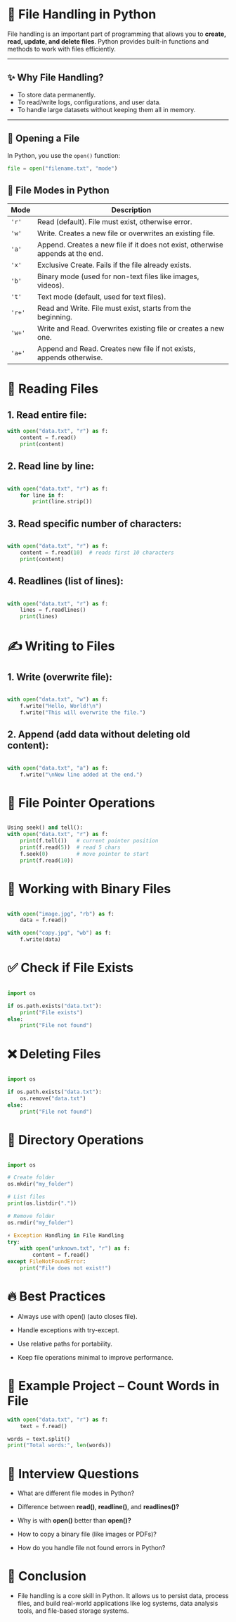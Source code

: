 # 📂 File Handling in Python

File handling is an important part of programming that allows you to **create, read, update, and delete files**. Python provides built-in functions and methods to work with files efficiently.

---

## ✨ Why File Handling?

- To store data permanently.
- To read/write logs, configurations, and user data.
- To handle large datasets without keeping them all in memory.

---

## 📌 Opening a File

In Python, you use the `open()` function:

```python
file = open("filename.txt", "mode")
```

## 📌 File Modes in Python

| Mode   | Description                                                                    |
| ------ | ------------------------------------------------------------------------------ |
| `'r'`  | Read (default). File must exist, otherwise error.                              |
| `'w'`  | Write. Creates a new file or overwrites an existing file.                      |
| `'a'`  | Append. Creates a new file if it does not exist, otherwise appends at the end. |
| `'x'`  | Exclusive Create. Fails if the file already exists.                            |
| `'b'`  | Binary mode (used for non-text files like images, videos).                     |
| `'t'`  | Text mode (default, used for text files).                                      |
| `'r+'` | Read and Write. File must exist, starts from the beginning.                    |
| `'w+'` | Write and Read. Overwrites existing file or creates a new one.                 |
| `'a+'` | Append and Read. Creates new file if not exists, appends otherwise.            |

# 📖 Reading Files

## 1. Read entire file:

```python
with open("data.txt", "r") as f:
    content = f.read()
    print(content)
```

## 2. Read line by line:

```python

with open("data.txt", "r") as f:
    for line in f:
        print(line.strip())
```

## 3. Read specific number of characters:

```python

with open("data.txt", "r") as f:
    content = f.read(10)  # reads first 10 characters
    print(content)
```

## 4. Readlines (list of lines):

```python

with open("data.txt", "r") as f:
    lines = f.readlines()
    print(lines)
```

# ✍ Writing to Files

## 1. Write (overwrite file):

```python

with open("data.txt", "w") as f:
    f.write("Hello, World!\n")
    f.write("This will overwrite the file.")
```

## 2. Append (add data without deleting old content):

```python

with open("data.txt", "a") as f:
    f.write("\nNew line added at the end.")
```

# 🔄 File Pointer Operations

```python

Using seek() and tell():
with open("data.txt", "r") as f:
    print(f.tell())   # current pointer position
    print(f.read(5))  # read 5 chars
    f.seek(0)         # move pointer to start
    print(f.read(10))
```

# 📂 Working with Binary Files

```python

with open("image.jpg", "rb") as f:
    data = f.read()

with open("copy.jpg", "wb") as f:
    f.write(data)

```

# ✅ Check if File Exists

```python

import os

if os.path.exists("data.txt"):
    print("File exists")
else:
    print("File not found")
```

# ❌ Deleting Files

```python

import os

if os.path.exists("data.txt"):
    os.remove("data.txt")
else:
    print("File not found")
```

# 📂 Directory Operations

```python

import os

# Create folder
os.mkdir("my_folder")

# List files
print(os.listdir("."))

# Remove folder
os.rmdir("my_folder")

⚡ Exception Handling in File Handling
try:
    with open("unknown.txt", "r") as f:
        content = f.read()
except FileNotFoundError:
    print("File does not exist!")

```

# 🔥 Best Practices

- Always use with open() (auto closes file).

- Handle exceptions with try-except.

- Use relative paths for portability.

- Keep file operations minimal to improve performance.

# 📝 Example Project – Count Words in File

```python
with open("data.txt", "r") as f:
    text = f.read()

words = text.split()
print("Total words:", len(words))
```

# 🎯 Interview Questions

- What are different file modes in Python?

- Difference between **read()**, **readline()**, and **readlines()?**

- Why is with **open()** better than **open()?**

- How to copy a binary file (like images or PDFs)?

- How do you handle file not found errors in Python?

# 🚀 Conclusion

- File handling is a core skill in Python. It allows us to persist data, process files, and build real-world applications like log systems, data analysis tools, and file-based storage systems.
